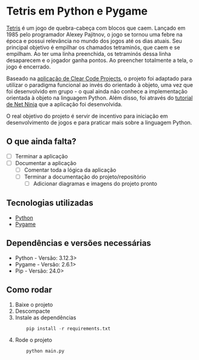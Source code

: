 # Tetris em Python e Pygame

[Tetris](https://pt.wikipedia.org/wiki/Tetris) é um jogo de quebra-cabeça com blocos que caem. 
Lançado em 1985 pelo programador Alexey Pajitnov, o jogo 
se tornou uma febre na época e possui relevância no mundo 
dos jogos até os dias atuais. Seu principal objetivo é 
empilhar os chamados tetraminós, que caem e se empilham.
Ao ter uma linha preenchida, os tetraminós dessa linha 
desaparecem e o jogador ganha pontos. Ao preencher totalmente 
a tela, o jogo é encerrado.

Baseado na [aplicação de Clear Code Projects](https://github.com/clear-code-projects/pygame_tetris), o projeto 
foi adaptado para utilizar o paradigma funcional ao invés do 
orientado à objeto, uma vez que foi desenvolvido em grupo - 
o qual ainda não conhece a implementação orientada à objeto 
na linguagem Python. Além disso, foi através do [tutorial de 
Net Ninja](https://www.youtube.com/playlist?list=PL4cUxeGkcC9iurLoO9Mu7GqsKlxEXcf8m) que a aplicação foi desenvolvida.

O real objetivo do projeto é servir de incentivo para iniciação 
em desenvolvimento de jogos e para praticar mais sobre a linguagem 
Python.

## O que ainda falta?

- [ ] Terminar a aplicação
- [ ] Documentar a aplicação
    - [ ] Comentar toda a lógica da aplicação
    - [ ] Terminar a documentação do projeto/repositório
        - [ ] Adicionar diagramas e imagens do projeto pronto

## Tecnologias utilizadas

- [Python](https://www.python.org/ "Website oficial do Python")
- [Pygame](https://www.pygame.org/ "Website oficial do Pygame")

## Dependências e versões necessárias

- Python - Versão: 3.12.3>
- Pygame - Versão: 2.6.1>
- Pip - Versão: 24.0>

## Como rodar

1. Baixe o projeto
2. Descompacte
3. Instale as dependências
    ```py
        pip install -r requirements.txt
    ```
4. Rode o projeto
    ```py
        python main.py 
    ```
